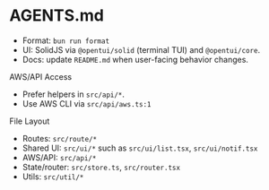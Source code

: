 # AGENTS.md

- Format: `bun run format`
- UI: SolidJS via `@opentui/solid` (terminal TUI) and `@opentui/core`.
- Docs: update `README.md` when user-facing behavior changes.

AWS/API Access
- Prefer helpers in `src/api/*`.
- Use AWS CLI via `src/api/aws.ts:1`


File Layout
- Routes: `src/route/*`
- Shared UI: `src/ui/*` such as `src/ui/list.tsx`, `src/ui/notif.tsx`
- AWS/API: `src/api/*`
- State/router: `src/store.ts`, `src/router.tsx`
- Utils: `src/util/*`
